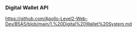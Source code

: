 ### Digital Wallet API

https://github.com/Apollo-Level2-Web-Dev/B5A5/blob/main/1.%20Digital%20Wallet%20System.md